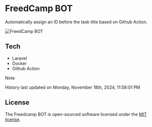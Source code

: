 # FreedCamp BOT

Automatically assign an ID before the task title based on Github Action.

![FreedCamp BOT](https://repository-images.githubusercontent.com/737932867/7d34798b-2680-471c-b089-a78a718d3d6a)

## Tech

- Laravel
- Docker
- Github Action

> [!NOTE]  
> History last updated on Monday, November 18th, 2024, 11:58:01 PM

## License

The Freedcamp BOT is open-sourced software licensed under the [MIT license](https://opensource.org/licenses/MIT).
